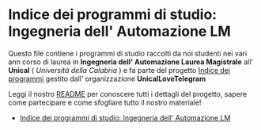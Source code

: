 
# Indice dei programmi di studio: Ingegneria dell' Automazione LM

Questo file contiene i programmi di studio raccolti da noi studenti nei vari ann corso di laurea in **Ingegneria dell' Automazione Laurea Magistrale** all' **Unical** ( *Università della Calabria* ) e fa parte del progetto [Indice dei programmi](https://github.com/UnicalLoveTelegram/IndiceDeiProgrammi) gestito dall' organizzazione **UnicalLoveTelegram**

Leggi il nostro [README](https://github.com/UnicalLoveTelegram/IndiceDeiProgrammi/blob/main/README.md) per conoscere tutti i dettagli del progetto, sapere come partecipare e come sfogliare tutto il nostro materiale!

- [Indice dei programmi di studio: Ingegneria dell' Automazione LM](#indice-dei-programmi-di-studio-ingegneria-dell-automazione-lm)